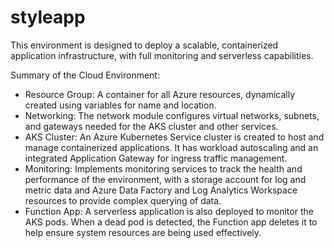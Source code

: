 # styleapp

This environment is designed to deploy a scalable, containerized application infrastructure, with full monitoring and serverless capabilities.

Summary of the Cloud Environment:
   - Resource Group: A container for all Azure resources, dynamically created using variables for name and location.
   - Networking: The network module configures virtual networks, subnets, and gateways needed for the AKS cluster and other services. 
   - AKS Cluster: An Azure Kubernetes Service cluster is created to host and manage containerized applications. It has workload autoscaling and an integrated Application Gateway for ingress traffic management.
   - Monitoring: Implements monitoring services to track the health and performance of the environment, with a storage account for log and metric data and Azure Data Factory and Log Analytics Workspace resources to provide complex
          querying of data.
   - Function App: A serverless application is also deployed to monitor the AKS pods. When a dead pod is detected, the Function app deletes it to help ensure system resources are being used effectively.
